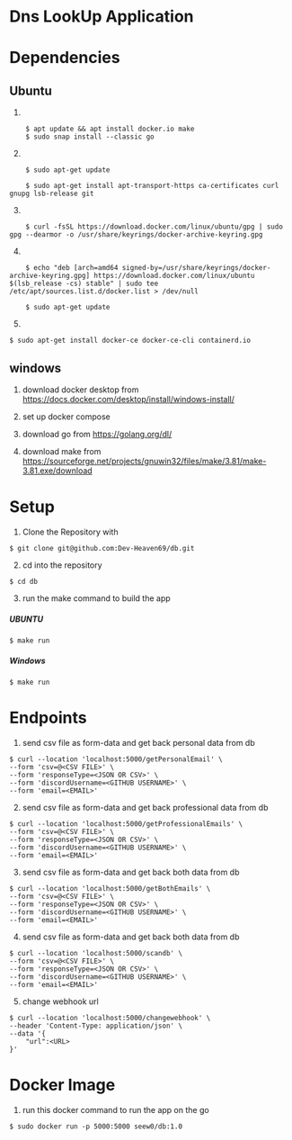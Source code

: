 # Dns LookUp Application

# Dependencies

## Ubuntu

1) 
``` 
    $ apt update && apt install docker.io make
    $ sudo snap install --classic go
```
2) 
```
    $ sudo apt-get update

    $ sudo apt-get install apt-transport-https ca-certificates curl gnupg lsb-release git
```
3) 
```
    $ curl -fsSL https://download.docker.com/linux/ubuntu/gpg | sudo gpg --dearmor -o /usr/share/keyrings/docker-archive-keyring.gpg
```
4) 
```
    $ echo "deb [arch=amd64 signed-by=/usr/share/keyrings/docker-archive-keyring.gpg] https://download.docker.com/linux/ubuntu $(lsb_release -cs) stable" | sudo tee /etc/apt/sources.list.d/docker.list > /dev/null

    $ sudo apt-get update
```
5) 
```
$ sudo apt-get install docker-ce docker-ce-cli containerd.io
```

## windows 

1) download docker desktop from https://docs.docker.com/desktop/install/windows-install/

2) set up docker compose 

3) download go from https://golang.org/dl/

4) download make from https://sourceforge.net/projects/gnuwin32/files/make/3.81/make-3.81.exe/download

# Setup

1) Clone the Repository with 
``` 
$ git clone git@github.com:Dev-Heaven69/db.git
```
2) cd into the repository
```
$ cd db
```
3) run the make command to build the app
##### UBUNTU 
```
$ make run
```
##### Windows
```
$ make run
```

# Endpoints

1) send csv file as form-data and get back personal data from db

```
$ curl --location 'localhost:5000/getPersonalEmail' \
--form 'csv=@<CSV FILE>' \
--form 'responseType=<JSON OR CSV>' \
--form 'discordUsername=<GITHUB USERNAME>' \
--form 'email=<EMAIL>'
```

2) send csv file as form-data and get back professional data from db

```
$ curl --location 'localhost:5000/getProfessionalEmails' \
--form 'csv=@<CSV FILE>' \
--form 'responseType=<JSON OR CSV>' \
--form 'discordUsername=<GITHUB USERNAME>' \
--form 'email=<EMAIL>'
```

3) send csv file as form-data and get back both data from db

```
$ curl --location 'localhost:5000/getBothEmails' \
--form 'csv=@<CSV FILE>' \
--form 'responseType=<JSON OR CSV>' \
--form 'discordUsername=<GITHUB USERNAME>' \
--form 'email=<EMAIL>'
```

4) send csv file as form-data and get back both data from db

```
$ curl --location 'localhost:5000/scandb' \
--form 'csv=@<CSV FILE>' \
--form 'responseType=<JSON OR CSV>' \
--form 'discordUsername=<GITHUB USERNAME>' \
--form 'email=<EMAIL>'
```

5) change webhook url

```
$ curl --location 'localhost:5000/changewebhook' \
--header 'Content-Type: application/json' \
--data '{
    "url":<URL>
}'
``` 
# Docker Image

1) run this docker command to run the app on the go 
```
$ sudo docker run -p 5000:5000 seew0/db:1.0  
```